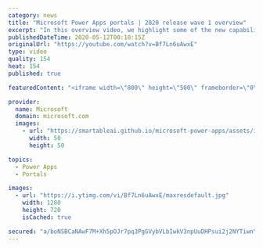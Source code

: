 ```yaml
---
category: news
title: "Microsoft Power Apps portals | 2020 release wave 1 overview"
excerpt: "In this overview video, we highlight some of the new capabilities included in the latest update to Microsoft Power Apps portals.     Here are the capabilities covered:   •    Power BI integration, so you can quickly add Power BI reports, tables, and dashboards to your portals without coding.  •    Themes"
publishedDateTime: 2020-05-12T00:10:15Z
originalUrl: "https://youtube.com/watch?v=Bf7Ln6uAwxE"
type: video
quality: 154
heat: 154
published: true

featuredContent: "<iframe width=\"800\" height=\"500\" frameborder=\"0\" src=\"https://www.youtube.com/embed/Bf7Ln6uAwxE\" allow=\"accelerometer; autoplay; encrypted-media; gyroscope; picture-in-picture\" allowfullscreen></iframe>"

provider:
  name: Microsoft
  domain: microsoft.com
  images:
    - url: "https://smartableai.github.io/microsoft-power-apps/assets/images/organizations/microsoft.com-50x50.jpg"
      width: 50
      height: 50

topics:
  - Power Apps
  - Portals

images:
  - url: "https://i.ytimg.com/vi/Bf7Ln6uAwxE/maxresdefault.jpg"
    width: 1280
    height: 720
    isCached: true

secured: "a/boNSBCaNAwF7M+Xh5pOJr7pq3PgGVybVLbIwkV3npUuDHPsui2j2NYTiwnYxy/m8gF15qZSdPKzrJL+UZ6RS3BYxqcZRp7VOdrDkRuJpKM9wWIwzOzXCbgpjqelzyY966zkewiJLFxFe2fvPMtmabuo36YLadOJBOkL3d3CGIUdLaw2OUfz+l2+zuXAUVoehFTuhBUSUljI7K0lpByg4jn3mRsXxC4gFW0CjzbGAY2vJI6qyIIHM9BjaWg9+WFB9Hr3zQxOEGpX/aI5Ivp7JzYBlRn7INJnkEBn2y+xP8yg5h884gC4uMfexdFqCCsu8Aw2HrZFuKAvWHaRTiZy0XeRrx+tN56zYd/p9oFCQjjc16BHLbhEXvewVeAmyzEBfmlM/hmDrKzzA7TYelZmV3Zy1RA5xELZZJUT9J8DFcx2D9xUJxJKkkQGn2RfWg+;STLsBDvF2vFX57iRFkHzSQ=="
---
```


